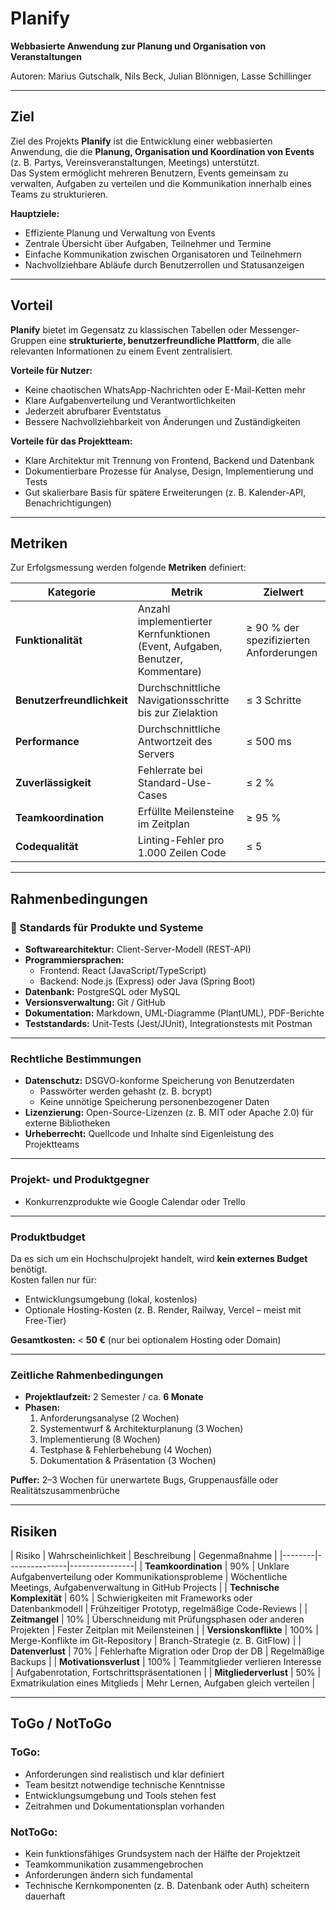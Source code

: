 # Planify 
**Webbasierte Anwendung zur Planung und Organisation von Veranstaltungen**

Autoren: Marius Gutschalk, Nils Beck, Julian Blönnigen, Lasse Schillinger

---

## Ziel

Ziel des Projekts **Planify** ist die Entwicklung einer webbasierten Anwendung, die die **Planung, Organisation und Koordination von Events** (z. B. Partys, Vereinsveranstaltungen, Meetings) unterstützt.  
Das System ermöglicht mehreren Benutzern, Events gemeinsam zu verwalten, Aufgaben zu verteilen und die Kommunikation innerhalb eines Teams zu strukturieren.  

**Hauptziele:**
- Effiziente Planung und Verwaltung von Events
- Zentrale Übersicht über Aufgaben, Teilnehmer und Termine
- Einfache Kommunikation zwischen Organisatoren und Teilnehmern
- Nachvollziehbare Abläufe durch Benutzerrollen und Statusanzeigen

---

## Vorteil

**Planify** bietet im Gegensatz zu klassischen Tabellen oder Messenger-Gruppen eine **strukturierte, benutzerfreundliche Plattform**, die alle relevanten Informationen zu einem Event zentralisiert.  

**Vorteile für Nutzer:**
- Keine chaotischen WhatsApp-Nachrichten oder E-Mail-Ketten mehr  
- Klare Aufgabenverteilung und Verantwortlichkeiten  
- Jederzeit abrufbarer Eventstatus  
- Bessere Nachvollziehbarkeit von Änderungen und Zuständigkeiten  

**Vorteile für das Projektteam:**
- Klare Architektur mit Trennung von Frontend, Backend und Datenbank  
- Dokumentierbare Prozesse für Analyse, Design, Implementierung und Tests  
- Gut skalierbare Basis für spätere Erweiterungen (z. B. Kalender-API, Benachrichtigungen)

---

## Metriken

Zur Erfolgsmessung werden folgende **Metriken** definiert:

| Kategorie | Metrik | Zielwert |
|------------|--------|-----------|
| **Funktionalität** | Anzahl implementierter Kernfunktionen (Event, Aufgaben, Benutzer, Kommentare) | ≥ 90 % der spezifizierten Anforderungen |
| **Benutzerfreundlichkeit** | Durchschnittliche Navigationsschritte bis zur Zielaktion | ≤ 3 Schritte |
| **Performance** | Durchschnittliche Antwortzeit des Servers | ≤ 500 ms |
| **Zuverlässigkeit** | Fehlerrate bei Standard-Use-Cases | ≤ 2 % |
| **Teamkoordination** | Erfüllte Meilensteine im Zeitplan | ≥ 95 % |
| **Codequalität** | Linting-Fehler pro 1.000 Zeilen Code | ≤ 5 |

---

## Rahmenbedingungen

### 🔧 Standards für Produkte und Systeme
- **Softwarearchitektur:** Client-Server-Modell (REST-API)
- **Programmiersprachen:**  
  - Frontend: React (JavaScript/TypeScript)  
  - Backend: Node.js (Express) oder Java (Spring Boot)
- **Datenbank:** PostgreSQL oder MySQL  
- **Versionsverwaltung:** Git / GitHub  
- **Dokumentation:** Markdown, UML-Diagramme (PlantUML), PDF-Berichte  
- **Teststandards:** Unit-Tests (Jest/JUnit), Integrationstests mit Postman

---

### Rechtliche Bestimmungen
- **Datenschutz:** DSGVO-konforme Speicherung von Benutzerdaten  
  - Passwörter werden gehasht (z. B. bcrypt)  
  - Keine unnötige Speicherung personenbezogener Daten  
- **Lizenzierung:** Open-Source-Lizenzen (z. B. MIT oder Apache 2.0) für externe Bibliotheken  
- **Urheberrecht:** Quellcode und Inhalte sind Eigenleistung des Projektteams  

---

### Projekt- und Produktgegner
- Konkurrenzprodukte wie Google Calendar oder Trello  

---

### Produktbudget
Da es sich um ein Hochschulprojekt handelt, wird **kein externes Budget** benötigt.  
Kosten fallen nur für:
- Entwicklungsumgebung (lokal, kostenlos)  
- Optionale Hosting-Kosten (z. B. Render, Railway, Vercel – meist mit Free-Tier)  

**Gesamtkosten:** < **50 €** (nur bei optionalem Hosting oder Domain)

---

### Zeitliche Rahmenbedingungen
- **Projektlaufzeit:** 2 Semester / ca. **6 Monate**  
- **Phasen:**
  1. Anforderungsanalyse (2 Wochen)  
  2. Systementwurf & Architekturplanung (3 Wochen)  
  3. Implementierung (8 Wochen)  
  4. Testphase & Fehlerbehebung (4 Wochen)  
  5. Dokumentation & Präsentation (3 Wochen)  

**Puffer:** 2–3 Wochen für unerwartete Bugs, Gruppenausfälle oder Realitätszusammenbrüche

---

## Risiken

| Risiko | Wahrscheinlichkeit | Beschreibung | Gegenmaßnahme |
|--------|---------------|----------------|
| **Teamkoordination** | 90% | Unklare Aufgabenverteilung oder Kommunikationsprobleme | Wöchentliche Meetings, Aufgabenverwaltung in GitHub Projects |
| **Technische Komplexität** | 60% | Schwierigkeiten mit Frameworks oder Datenbankmodell | Frühzeitiger Prototyp, regelmäßige Code-Reviews |
| **Zeitmangel** | 10% | Überschneidung mit Prüfungsphasen oder anderen Projekten | Fester Zeitplan mit Meilensteinen |
| **Versionskonflikte** | 100% | Merge-Konflikte im Git-Repository | Branch-Strategie (z. B. GitFlow) |
| **Datenverlust** | 70% | Fehlerhafte Migration oder Drop der DB | Regelmäßige Backups |
| **Motivationsverlust** | 100% | Teammitglieder verlieren Interesse | Aufgabenrotation, Fortschrittspräsentationen |
| **Mitgliederverlust** | 50% | Exmatrikulation eines Mitglieds | Mehr Lernen, Aufgaben gleich verteilen |

---

## ToGo / NotToGo

### **ToGo:**
- Anforderungen sind realistisch und klar definiert  
- Team besitzt notwendige technische Kenntnisse  
- Entwicklungsumgebung und Tools stehen fest  
- Zeitrahmen und Dokumentationsplan vorhanden  

### **NotToGo:**
- Kein funktionsfähiges Grundsystem nach der Hälfte der Projektzeit  
- Teamkommunikation zusammengebrochen  
- Anforderungen ändern sich fundamental  
- Technische Kernkomponenten (z. B. Datenbank oder Auth) scheitern dauerhaft